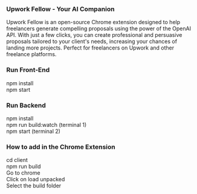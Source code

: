 ### Upwork Fellow - Your AI Companion

Upwork Fellow is an open-source Chrome extension designed to help freelancers generate compelling proposals using the power of the OpenAI API. With just a few clicks, you can create professional and persuasive proposals tailored to your client's needs, increasing your chances of landing more projects. Perfect for freelancers on Upwork and other freelance platforms.

### Run Front-End
npm install </br>
npm start </br>

### Run Backend
npm install </br>
npm run build:watch (terminal 1) </br>
npm start (terminal 2) </br>

### How to add in the Chrome Extension
cd client </br>
npm run build  </br>
Go to chrome </br>
Click on load unpacked </br>
Select the build folder </br>
